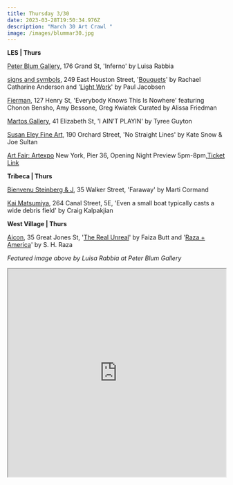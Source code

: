 ```yaml
---
title: Thursday 3/30
date: 2023-03-28T19:50:34.976Z
description: "March 30 Art Crawl "
image: /images/blummar30.jpg
---
```

**L﻿ES | Thurs**

[Peter Blum Gallery](https://www.peterblumgallery.com/exhibitions/luisa-rabbia-5), 176 Grand St, 'Inferno' by Luisa Rabbia

[signs and symbols](https://www.signsandsymbols.art/), 249 East Houston Street, '[Bouquets](https://www.signsandsymbols.art/89-greene/bouquets)' by Rachael Catharine Anderson and '[Light Work](https://www.signsandsymbols.art/exhibitions/light-work)' by Paul Jacobsen

[Fierman](https://fierman.nyc/upcoming), 127 Henry St, 'Everybody Knows This Is Nowhere' featuring Chonon Bensho, Amy Bessone, Greg Kwiatek Curated by Alissa Friedman 

[Martos Gallery](http://www.martosgallery.com/), 41 Elizabeth St, 'I AIN’T PLAYIN' by Tyree Guyton

[Susan Eley Fine Art](https://susaneleyfineart.com/Detail/exhibitions/235), 190 Orchard Street, 'No Straight Lines' by Kate Snow & Joe Sultan

[A﻿rt Fair: Artexpo](https://redwoodartgroup.com/artexpo-new-york/) New York, Pier 36, Opening Night Preview 5pm-8pm,[Ticket Link](https://rwag.ticketspice.com/artexpo-new-york-2023)

**Tribeca | Thurs**

[Bienvenu Steinberg & J](http://www.bienvenusteinbergandpartner.com/exhibitions/marti-cormand8), 35 Walker Street, 'Faraway' by Marti Cormand

[Kai Matsumiya](http://kaimatsumiya.com/), 264 Canal Street, 5E, 'Even a small boat typically casts a wide debris field' by Craig Kalpakjian

**W﻿est Village | Thurs**

[Aicon](https://aicon.art/exhibitions), 35 Great Jones St, '[The Real Unreal](https://aicon.art/exhibitions/faiza-butt)' by Faiza Butt and '[Raza + America](https://aicon.art/exhibitions/s-h-raza2)' by S. H. Raza

*F﻿eatured image above by Luisa Rabbia at Peter Blum Gallery*

<iframe src="https://www.google.com/maps/d/u/3/embed?mid=1ztZ3ysAX2-fR5YpIhCYtdv7mGTpIAyk&ehbc=2E312F" width="100%" height="480"></iframe>